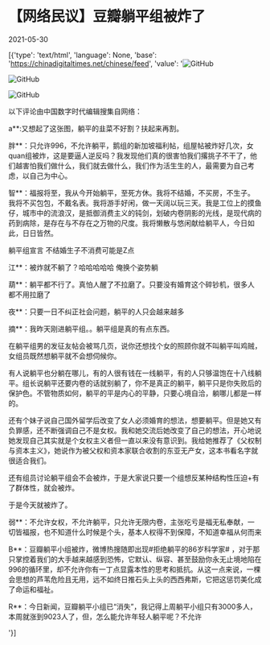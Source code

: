 # 【网络民议】豆瓣躺平组被炸了

2021-05-30

[{'type': 'text/html', 'language': None, 'base': 'https://chinadigitaltimes.net/chinese/feed', 'value': '![GitHub](https://chinadigitaltimes.net/chinese/files/2021/05/Screen-Shot-2021-05-30-at-10.40.11-AM.png)

![GitHub](https://chinadigitaltimes.net/chinese/files/2021/05/post-666537-60b35f6cf2c26.)

![GitHub](https://chinadigitaltimes.net/chinese/files/2021/05/post-666537-60b360314a2df.)

以下评论由中国数字时代编辑搜集自网络：



a**:又想起了这张图，躺平的韭菜不好割？扶起来再割。

胖**：只允许996，不允许躺平，鹅组的新加坡福利帖，组屋帖被炸好几次，女quan组被炸，这是要逼人逆反吗？我发现他们真的很害怕我们撂挑子不干了，他们越害怕我们做什么，我们就去做什么，我们作为活生生的人，最需要为自己考虑，以自己为中心。

智**：福报将至，我从今开始躺平，至死方休。我将不结婚，不买房，不生子。我将不买包包，不戴名表。我将游手好闲，做一天阔以玩三天。我是工位上的摸鱼仔，城市中的流浪汉，是抵御消费主义的钝剑，划破内卷阴影的光线，是现代病的药到病除，是存在与不存在之万物的尺度。我将懒散与悠闲献给躺平人，今日如此，日日皆然。

躺平组宣言 不结婚生子不消费可能是Z点

江**：被炸就不躺了？哈哈哈哈哈  俺换个姿势躺

葫**：躺平都不行了。真怕人醒了不拉磨了。只要没有婚育这个碎钞机，很多人都不用拉磨了

夜**：只要一日不纠正社会问题，躺平的人只会越来越多

摘**：我昨天刚进躺平组。。躺平组是真的有点东西。

在躺平组男的发征友帖会被骂几页，说你还想找个女的照顾你就不叫躺平叫鸡贼，女组员既然想躺平就不会想伺候你。

有人说躺平也分躺在哪儿，有的人很有钱在一线躺平，有的人只够温饱在十八线躺平。组长说躺平还要内卷的话就别躺了，你不是真正的躺平，躺平只是你失败后的保护色。不管物质如何，躺平的平是内心的平静，只要心境自洽，躺哪儿都是一样的。

还有个妹子说自己国外留学后改变了女人必须婚育的想法，想要躺平。但是她又有负罪感，还不断强调自己不是女权。我和她交流后她改变了自己的想法，开心地说她发现自己其实就是个女权主义者但一直以来没有意识到。我给她推荐了《父权制与资本主义》，她说作为被父权和资本家联合收割的东亚无产女，这本书看名字就很适合我们。

还有组员讨论躺平组会不会被炸，于是大家说只要一个组想反某种结构性压迫+有了群体性，就会被炸。

于是今天就被炸了。

弱**：不允许女权，不允许躺平，只允许无限内卷，主张吃亏是福无私奉献，一切皆福报，也不知道什么时候是个头，基本人权得不到保障，不知道幸福从何而来

B**：豆瓣躺平小组被炸，微博热搜随即出现#拒绝躺平的86岁科学家# ，对于那只掌控着我们的大手越来越感到恐怖，它默认、纵容、甚至鼓励你永无止境地陷在996的循环里，却不允许你有一丁点显露本性的思考和抵抗。从这一点来说，一棵会思想的芦苇危险且无用，远不如终日推石头上头的西西弗斯，它把这惩罚美化成了命运和福祉。

R**：今日新闻，豆瓣躺平小组已“消失”，我记得上周躺平小组只有3000多人，本周就涨到9023人了，但，怎么能允许年轻人躺平呢？不允许

'}]
